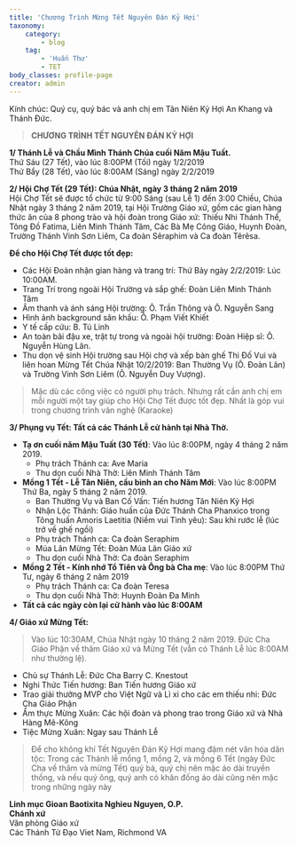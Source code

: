 ```yaml
---
title: 'Chương Trình Mừng Tết Nguyên Đán Kỷ Hợi'
taxonomy:
    category:
        - blog
    tag:
        - 'Huấn Thư'
        - TET
body_classes: profile-page
creator: admin
---
```


Kính chúc: Quý cụ, quý bác và anh chị em
Tân Niên Kỷ Hợi An Khang và Thánh Đức.

  
> **CHƯƠNG TRÌNH  TẾT NGUYÊN ĐÁN KỶ HỢI** 

**1/ Thánh Lễ và Chầu Mình Thánh Chúa cuối Năm Mậu Tuất.**
<br>Thứ Sáu (27 Tết), vào lúc 8:00PM (Tối) ngày 1/2/2019 
<br>Thứ Bẩy (28 Tết), vào lúc 8:00AM (Sáng) ngày 2/2/2019 
 
**2/ Hội Chợ Tết (29 Tết): Chúa Nhật, ngày 3 tháng 2 năm 2019**
<br>Hội Chợ Tết sẽ được tổ chức từ 9:00 Sáng (sau Lễ 1) đến 3:00 Chiều, Chúa Nhật ngày 3 tháng 2 năm 2019, tại Hội Trường Giáo xứ, gồm các gian hàng thức ăn của 8 phong trào và hội đoàn trong Giáo xứ: Thiếu Nhi Thánh Thể, Tông Đồ Fatima, Liên Minh Thánh Tâm, Các Bà Mẹ Công Giáo,  Huynh Đoàn, Trường Thánh Vinh Sơn Liêm, Ca đoàn Sêraphim và Ca đoàn Têrêsa. 
 
**Để cho Hội Chợ Tết được tốt đẹp:**
- Các Hội Đoàn nhận gian hàng và trang trí: Thứ Bảy ngày 2/2/2019: Lúc 10:00AM. 
- Trang Trí trong ngoài Hội Trường và sắp ghế: Đoàn Liên Minh Thánh Tâm
- Âm thanh và ánh sáng Hội trường: Ô. Trần Thông và Ô. Nguyễn Sang
- Hình ảnh background sân khấu: Ô. Phạm Viết Khiết
- Y tế cấp cứu: B. Tú Linh
- An toàn bãi đậu xe, trật tự trong và ngoài hội trường: Đoàn Hiệp sĩ: Ô. Nguyễn Hùng Lân.
- Thu dọn  vệ sinh Hội trường sau Hội chợ và xếp bàn ghế Thi Đố Vui và liên hoan Mừng Tết Chúa Nhật 10/2/2019: Ban Thường Vụ (Ô. Đoàn Lân) và Trường Vinh Sơn Liêm (Ô. Nguyễn Duy Vượng).
 
> Mặc dù các công việc có người phụ trách. Nhưng rất cần anh chị em mỗi người một tay giúp cho Hội Chợ Tết được tốt đẹp. Nhất là góp vui trong chương trình văn nghệ (Karaoke) 
 
**3/ Phụng vụ Tết: Tất cả các Thánh Lễ cử hành tại Nhà Thờ.**
 
* **Tạ ơn cuối năm Mậu Tuất (30 Tết)**:  Vào lúc 8:00PM,  ngày 4 tháng 2 năm 2019.
	* Phụ trách Thánh ca: Ave Maria
	* Thu dọn cuối Nhà Thờ: Liên Minh Thánh Tâm
* **Mồng 1 Tết - Lễ Tân Niên, cầu bình an cho Năm Mới**: Vào lúc 8:00PM Thứ Ba, ngày 5 tháng 2 năm 2019.
	* Ban Thường Vụ và Ban Cố Vấn: Tiến hương Tân Niên Kỷ Hợi
	* Nhận Lộc Thánh: Giáo huấn của Đức Thánh Cha Phanxico trong Tông huấn Amoris Laetitia (Niềm vui Tình yêu): Sau khi rước lễ (lúc trở về ghế ngồi)
	* Phụ trách Thánh ca: Ca đoàn Seraphim
	*  Múa Lân Mừng Tết: Đoàn Múa Lân Giáo xứ
	* Thu dọn cuối Nhà Thờ: Ca đoàn Seraphim
* **Mồng 2 Tết - Kính nhớ Tổ Tiên và Ông bà Cha mẹ**: Vào lúc 8:00PM Thứ Tư, ngày 6 tháng 2 năm 2019 
	* Phụ trách Thánh ca: Ca đoàn Teresa
	* Thu dọn cuối Nhà Thờ: Huynh Đoàn Đa Minh
* **Tất cả các ngày còn lại cử hành vào lúc 8:00AM**
 
**4/ Giáo xứ Mừng Tết:** 
> Vào lúc 10:30AM, Chúa Nhật ngày 10 tháng 2 năm 2019. Đức Cha Giáo Phận về thăm Giáo xứ và Mừng Tết (vẫn có Thánh Lễ lúc 8:00AM như thường lệ).
* Chủ sự Thánh Lễ: Đức Cha Barry C. Knestout
* Nghi Thức Tiến hương: Ban Tiến hương Giáo xứ
* Trao giải thưởng MVP cho Việt Ngữ và Lì xi cho các em thiếu nhi: Đức Cha Giáo Phận
* Ẩm thực Mừng Xuân: Các hội đoàn và phong trao trong Giáo xứ và Nhà Hàng Mê-Kông
* Tiệc Mừng Xuân: Ngay sau Thánh Lễ
 
> Để cho không khí Tết Nguyên Đán Kỷ Hợi mang đậm nét văn hóa dân tộc: Trong các Thánh lễ mồng 1, mồng 2, và mồng 6 Tết (ngày Đức Cha về thăm và mừng Tết) quý bà, quý chị nên mặc áo dài truyền thống, và nếu quý ông, quý anh có khăn đống áo dài cũng nên mặc trong những ngày này <br>

**Linh mục Gioan Baotixita Nghieu Nguyen, O.P.**<br>
**Chánh xứ**
<br>Văn phòng Giáo xứ
<br>Các Thánh Tử Đạo Viet Nam, Richmond VA
